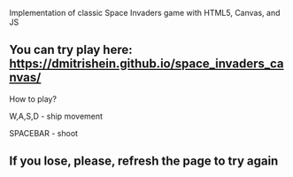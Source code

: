 Implementation of classic Space Invaders game with HTML5, Canvas, and JS

You can try play here: https://dmitrishein.github.io/space_invaders_canvas/
-----------------------
How to play?

W,A,S,D - ship movement

SPACEBAR - shoot

If you lose, please, refresh the page to try again
----------------------
